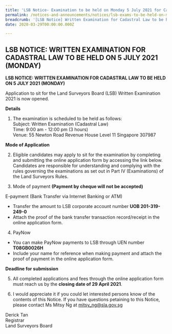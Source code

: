 ```yaml
---
title: 'LSB Notice- Examination to be held on Monday 5 July 2021 for Cadastral Law'
permalink: /notices-and-announcements/notices/lsb-exams-to-be-held-on-monday-5-july-2021-cadastral-law/
breadcrumb: '[LSB Notice] Written Examination for Cadastral Law to be held on 5 July 2021 (Monday)'
date: 2020-03-29T00:00:00.000Z

---
```



## LSB NOTICE: WRITTEN EXAMINATION FOR CADASTRAL LAW TO BE HELD ON 5 JULY 2021 (MONDAY)

**LSB NOTICE: WRITTEN EXAMINATION FOR CADASTRAL LAW TO BE HELD ON 5 JULY 2021 (MONDAY)**

Application to sit for the Land Surveyors Board (LSB) Written Examination 2021 is now opened. 

**Details**

1. The examination is scheduled to be held as follows:<br>
Subject: Written Examination (Cadastral Law)<br>
Time: 9:00 am - 12:00 pm (3 hours)<br>
Venue: 55 Newton Road
Revenue House
Level 11
Singapore 307987

**Mode of Application**

2. Eligible candidates may apply to sit for the examination by completing and submitting the online application form by accessing the link below. Candidates are responsible for understanding and complying with the rules governing the examinations as set out in Part IV (Examinations) of the Land Surveyors Rules.





3. Mode of payment **(Payment by cheque will not be accepted)**

  E-payment (Bank Transfer via Internet Banking or ATM)<br>
  - Transfer the amount to LSB corporate account number **UOB 201-319-249-0**
  - Attach the proof of the bank transfer transaction record/receipt in the online application form.

4. PayNow 
  - You can make PayNow payments to LSB through UEN number **T08GB0026H**
  - Include your name for reference when making payment and attach the proof of payment in the online application form.

**Deadline for submission**

5. All completed applications and fees through the online application form must reach us by the **closing date of 29 April 2021**.

6. I would appreciate it if you could let interested persons know of the contents of this Notice. If you have questions petaining to this Notice, please contact Ms Mitsy Ng at mitsy_ng@sla.gov.sg



 Derick Tan<br>Registrar<br>Land Surveyors Board  
